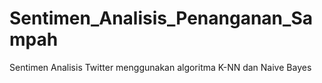 # Sentimen_Analisis_Penanganan_Sampah
Sentimen Analisis Twitter menggunakan algoritma K-NN dan Naive Bayes
